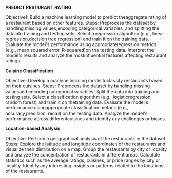 **PREDICT RESTURANT RATING**

Objective1: Build a machine learning model to predict theaggregate rating of a restaurant based on other features.
Steps:
Preprocess the dataset by handling missing values,encoding categorical variables, and splitting the datainto training and testing sets.
Select a regression algorithm (e.g., linear regression,decision tree regression) and train it on the training data.
Evaluate the model's performance using appropriateregression metrics (e.g., mean squared error, R-squared)on the testing data.
Interpret the model's results and analyze the mostinfluential features affecting restaurant ratings.

**Cuisine Classification**

Objective: Develop a machine learning model toclassify restaurants based on their cuisines.
Steps:
Preprocess the dataset by handling missing valuesand encoding categorical variables.
Split the data into training and testing sets.
Select a classification algorithm (e.g., logisticregression, random forest) and train it on thetraining data.
Evaluate the model's performance usingappropriate classification metrics (e.g., accuracy,precision, recall) on the testing data.
Analyze the model's performance across differentcuisines and identify any challenges or biases.

**Location-based Analysis**

Objective: Perform a geographical analysis of the
restaurants in the dataset.
Steps:
Explore the latitude and longitude coordinates of the restaurants and visualize their distribution on a map.
Group the restaurants by city or locality and analyze the concentration of restaurants in different areas.
Calculate statistics such as the average ratings, cuisines, or price ranges by city or locality.
Identify any interesting insights or patterns related to the locations of the restaurants.
